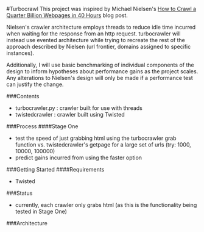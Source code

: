 #Turbocrawl
This project was inspired by Michael Nielsen's [How to Crawl a Quarter Billion Webpages in 40 Hours](http://www.michaelnielsen.org/ddi/how-to-crawl-a-quarter-billion-webpages-in-40-hours/) blog post.

Nielsen's crawler architecture employs threads to reduce idle time incurred when waiting
for the response from an http request. turbocrawler will instead use evented architecture 
while trying to recreate the rest of the approach described by Nielsen (url frontier, domains 
assigned to specific instances). 

Additionally, I will use basic benchmarking of individual components of the design to inform 
hypotheses about performance gains as the project scales. Any alterations to Nielsen's design
will only be made if a performance test can justify the change.

###Contents
* turbocrawler.py : crawler built for use with threads
* twistedcrawler : crawler built using Twisted

###Process
####Stage One
* test the speed of just grabbing html using the turbocrawler grab function vs. twistedcrawler's getpage for 
  a large set of urls (try: 1000, 10000, 100000)
* predict gains incurred from using the faster option

###Getting Started
####Requirements
- Twisted 

###Status
* currently, each crawler only grabs html (as this is the functionality being tested in Stage One)

###Architecture